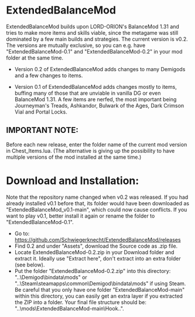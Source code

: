 # ExtendedBalanceMod

ExtendedBalanceMod builds upon LORD-ORION's BalanceMod 1.31 and tries to make more items and skills viable, since the metagame was still dominated by a few main builds and strategies. The current version is v0.2. The versions are mutually exclusive, so you can e.g. have "ExtendedBalanceMod-0.1" and "ExtendedBalanceMod-0.2" in your mod folder at the same time.

- Version 0.2 of ExtendedBalanceMod adds changes to many Demigods and a few changes to items.

- Version 0.1 of ExtendedBalanceMod adds changes mostly to items, buffing many of those that are unviable in vanilla DG or even BalanceMod 1.31. A few items are nerfed, the most important being Journeyman's Treads, Ashkandor, Bulwark of the Ages, Dark Crimson Vial and Portal Locks.

## IMPORTANT NOTE:

Before each new release, enter the folder name of the current mod version in Chest_Items.lua. (The alternative is giving up the possibility to have multiple versions of the mod installed at the same time.)

# Download and Installation:

Note that the repository name changed when v0.2 was released. If you had already installed v0.1 before that, its folder would have been downloaded as "ExtendedBalanceMod_v0.1-main", which could now cause conflicts. If you want to play v0.1, better install it again or rename the folder to "ExtendedBalanceMod-0.1".

- Go to: https://github.com/Schwiegerknecht/ExtendedBalanceMod/releases
- Find 0.2 and under "Assets", download the Source code as .zip file.
- Locate ExtendedBalanceMod-0.2.zip in your Download folder and extract it. Ideally use "Extract here", don't extract into an extra folder (see below).
- Put the folder "ExtendedBalanceMod-0.2.zip" into this directory: "..\Demigod\bindata\mods" or "..\Steam\steamapps\common\Demigod\bindata\mods" if using Steam. Be careful that you only have one folder "ExtendedBalanceMod-main" within this directory, you can easily get an extra layer if you extracted the ZIP into a folder. Your final file structure should be: "..\mods\ExtendedBalanceMod-main\Hook\..".